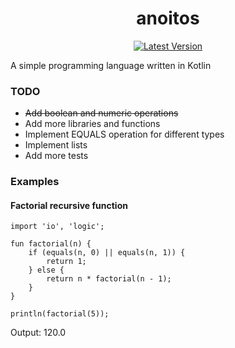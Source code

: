 <h1 align="center">anoitos</h1>

<div align="center">

[![Latest Version](https://img.shields.io/github/v/release/ya-ilya/anoitos?logo=github)](https://github.com/ya-ilya/anoitos/releases/latest)

</div>

A simple programming language written in Kotlin

### TODO
- ~~Add boolean and numeric operations~~
- Add more libraries and functions
- Implement EQUALS operation for different types
- Implement lists
- Add more tests

### Examples
#### Factorial recursive function
```
import 'io', 'logic';

fun factorial(n) {
    if (equals(n, 0) || equals(n, 1)) {
        return 1;
    } else {
        return n * factorial(n - 1);
    }
}

println(factorial(5));
```
Output: 120.0